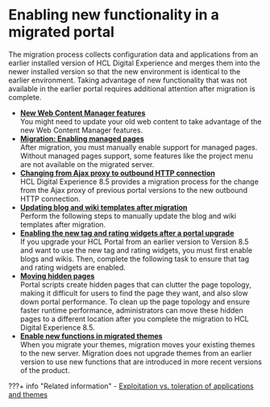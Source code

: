 # Enabling new functionality in a migrated portal

The migration process collects configuration data and applications from an earlier installed version of HCL Digital Experience and merges them into the newer installed version so that the new environment is identical to the earlier environment. Taking advantage of new functionality that was not available in the earlier portal requires additional attention after migration is complete.

-   **[New Web Content Manager features](wcm_migration_post_functions.md)**  
You might need to update your old web content to take advantage of the new Web Content Manager features.
-   **[Migration: Enabling managed pages](mig_t_enable_mngpages.md)**  
After migration, you must manually enable support for managed pages. Without managed pages support, some features like the project menu are not available on the migrated server.
-   **[Changing from Ajax proxy to outbound HTTP connection](mig_enable_outboundhttp.md)**  
HCL Digital Experience 8.5 provides a migration process for the change from the Ajax proxy of previous portal versions to the new outbound HTTP connection.
-   **[Updating blog and wiki templates after migration](mig_t_blogwiki.md)**  
Perform the following steps to manually update the blog and wiki templates after migration.
-   **[Enabling the new tag and rating widgets after a portal upgrade](mig_post_tagandrate.md)**  
If you upgrade your HCL Portal from an earlier version to Version 8.5 and want to use the new tag and rating widgets, you must first enable blogs and wikis. Then, complete the following task to ensure that tag and rating widgets are enabled.
-   **[Moving hidden pages](mig_t_move_hidden_pages.md)**  
Portal scripts create hidden pages that can clutter the page topology, making it difficult for users to find the page they want, and also slow down portal performance. To clean up the page topology and ensure faster runtime performance, administrators can move these hidden pages to a different location after you complete the migration to HCL Digital Experience 8.5.
-   **[Enable new functions in migrated themes](enable_func_migrated_themes/index.md)**  
When you migrate your themes, migration moves your existing themes to the new server. Migration does not upgrade themes from an earlier version to use new functions that are introduced in more recent versions of the product.


???+ info "Related information" 
    -   [Exploitation vs. toleration of applications and themes](../../../../../deployment/manage/migrate/planning_migration/dev_consideration/mig_plan_exp_v_tol.md)

